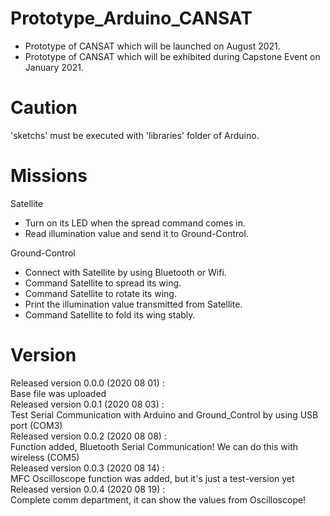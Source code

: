 # Prototype_Arduino_CANSAT
- Prototype of CANSAT which will be launched on August 2021.
- Prototype of CANSAT which will be exhibited during Capstone Event on January 2021.

# Caution
'sketchs' must be executed with 'libraries' folder of Arduino.

# Missions

Satellite
- Turn on its LED when the spread command comes in.
- Read illumination value and send it to Ground-Control.

Ground-Control
- Connect with Satellite by using Bluetooth or Wifi.
- Command Satellite to spread its wing.
- Command Satellite to rotate its wing.
- Print the illumination value transmitted from Satellite.
- Command Satellite to fold its wing stably.
  
# Version
Released version 0.0.0 (2020 08 01) :   
Base file was uploaded      
Released version 0.0.1 (2020 08 03) :   
Test Serial Communication with Arduino and Ground_Control by using USB port (COM3)      
Released version 0.0.2 (2020 08 08) :    
Function added, Bluetooth Serial Communication! We can do this with wireless (COM5)   
Released version 0.0.3 (2020 08 14) :    
MFC Oscilloscope function was added, but it's just a test-version yet  
Released version 0.0.4 (2020 08 19) :    
Complete comm department, it can show the values from Oscilloscope!
